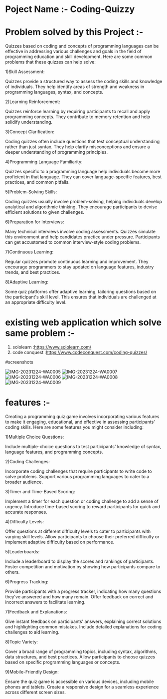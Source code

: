 # Poject Name :- Coding-Quizzy

# Problem solved by this Project :- 
Quizzes based on coding and concepts of programming languages can be effective in addressing various challenges and goals in the field of programming education and skill development. Here are some common problems that these quizzes can help solve:

1)Skill Assessment:

Quizzes provide a structured way to assess the coding skills and knowledge of individuals.
They help identify areas of strength and weakness in programming languages, syntax, and concepts.


2)Learning Reinforcement:

Quizzes reinforce learning by requiring participants to recall and apply programming concepts.
They contribute to memory retention and help solidify understanding.


3)Concept Clarification:

Coding quizzes often include questions that test conceptual understanding rather than just syntax.
They help clarify misconceptions and ensure a deeper understanding of programming principles.


4)Programming Language Familiarity:

Quizzes specific to a programming language help individuals become more proficient in that language.
They can cover language-specific features, best practices, and common pitfalls.


5)Problem-Solving Skills:

Coding quizzes usually involve problem-solving, helping individuals develop analytical and algorithmic thinking.
They encourage participants to devise efficient solutions to given challenges.


6)Preparation for Interviews:

Many technical interviews involve coding assessments. Quizzes simulate this environment and help candidates practice under pressure.
Participants can get accustomed to common interview-style coding problems.


7)Continuous Learning:

Regular quizzes promote continuous learning and improvement.
They encourage programmers to stay updated on language features, industry trends, and best practices.


8)Adaptive Learning:

Some quiz platforms offer adaptive learning, tailoring questions based on the participant's skill level.
This ensures that individuals are challenged at an appropriate difficulty level.


# existing web application which solve same problem :-

1) sololearn :https://www.sololearn.com/
2) code conquest :https://www.codeconquest.com/coding-quizzes/

#screenshots

![IMG-20231224-WA0005](https://github.com/ydpatel0309/full_stack/assets/91671051/8d695d90-4db0-4a26-a14b-69133bd1a185)
![IMG-20231224-WA0007](https://github.com/ydpatel0309/full_stack/assets/91671051/e5c6488d-15be-4cae-8950-22fd37484007)
![IMG-20231224-WA0006](https://github.com/ydpatel0309/full_stack/assets/91671051/84676148-72a0-464e-b4e2-f3f1b4db76d3)
![IMG-20231224-WA0008](https://github.com/ydpatel0309/full_stack/assets/91671051/9f0fc930-61b0-4237-ba14-47ba3e3fd29b)
![IMG-20231224-WA0009](https://github.com/ydpatel0309/full_stack/assets/91671051/105d8ce3-9620-404a-9fe1-0dda64e1da0e)


# features :-



Creating a programming quiz game involves incorporating various features to make it engaging, educational, and effective in assessing participants' coding skills. Here are some features you might consider including:

1)Multiple Choice Questions:

Include multiple-choice questions to test participants' knowledge of syntax, language features, and programming concepts.


2)Coding Challenges:

Incorporate coding challenges that require participants to write code to solve problems.
Support various programming languages to cater to a broader audience.


3)Timer and Time-Based Scoring:

Implement a timer for each question or coding challenge to add a sense of urgency.
Introduce time-based scoring to reward participants for quick and accurate responses.


4)Difficulty Levels:

Offer questions at different difficulty levels to cater to participants with varying skill levels.
Allow participants to choose their preferred difficulty or implement adaptive difficulty based on performance.


5)Leaderboards:

Include a leaderboard to display the scores and rankings of participants.
Foster competition and motivation by showing how participants compare to others.


6)Progress Tracking:

Provide participants with a progress tracker, indicating how many questions they've answered and how many remain.
Offer feedback on correct and incorrect answers to facilitate learning.


7)Feedback and Explanations:

Give instant feedback on participants' answers, explaining correct solutions and highlighting common mistakes.
Include detailed explanations for coding challenges to aid learning.


8)Topic Variety:

Cover a broad range of programming topics, including syntax, algorithms, data structures, and best practices.
Allow participants to choose quizzes based on specific programming languages or concepts.


9)Mobile-Friendly Design:

Ensure the quiz game is accessible on various devices, including mobile phones and tablets.
Create a responsive design for a seamless experience across different screen sizes.


